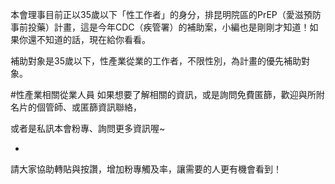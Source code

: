---
---
本會理事目前正以35歲以下「性工作者」的身分，排昆明院區的PrEP（愛滋預防事前投藥）計畫，這是今年CDC（疾管署）的補助案，小編也是剛剛才知道！如果你還不知道的話，現在給你看看。

補助對象是35歲以下，性產業從業的工作者，不限性別，為計畫的優先補助對象。

 #性產業相關從業人員 如果想要了解相關的資訊，或是詢問免費匿篩，歡迎與所附名片的個管師、或匿篩資訊聯絡，

或者是私訊本會粉專、詢問更多資訊喔~

-
請大家協助轉貼與按讚，增加粉專觸及率，讓需要的人更有機會看到！